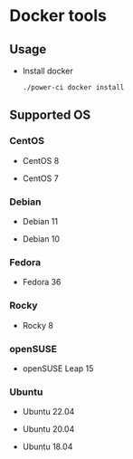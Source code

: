 # Docker tools

## Usage

- Install docker

  `./power-ci docker install`

## Supported OS

### CentOS

- CentOS 8

- CentOS 7

### Debian

- Debian 11

- Debian 10

### Fedora

- Fedora 36

### Rocky

- Rocky 8

### openSUSE

- openSUSE Leap 15

### Ubuntu

- Ubuntu 22.04

- Ubuntu 20.04

- Ubuntu 18.04
